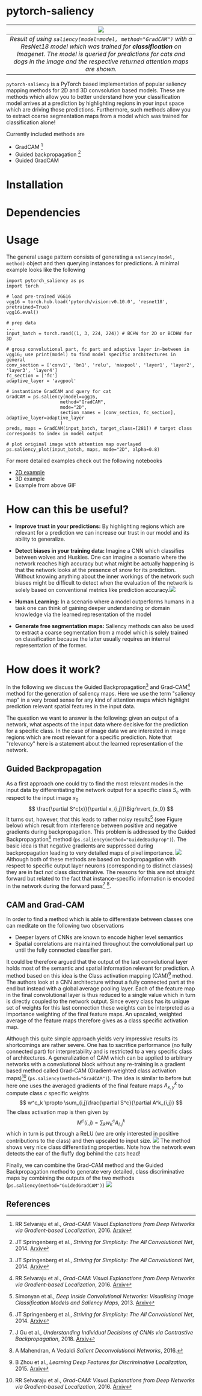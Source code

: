 # pytorch-saliency
|![](docs/images/kittydoggo.gif)|
|:--:| 
|*Result of using `saliency(model=model, method="GradCAM")` with a ResNet18 model which was trained for **classification** on Imagenet. The model is queried for predictions for cats and dogs in the image and the respective returned attention maps are shown.*|

`pytorch-saliency` is a PyTorch based implementation of popular saliency mapping methods for 2D and 3D convsolution based models. These are methods which allow you to better understand how your classification model arrives at a prediction by highlighting regions in your input space which are driving those predictions. Furthermore, such methods allow you to extract coarse segmentation maps from a model which was trained for classification alone!

Currently included methods are 
* GradCAM [^6]
* Guided backpropagation [^2]
* Guided GradCAM

# Installation
# Dependencies
# Usage
The general usage pattern consists of generating a `saliency(model, method)` object and then querying instances for predictions. A minimal example looks like the following
````
import pytorch_saliency as ps
import torch

# load pre-trained VGG16
vgg16 = torch.hub.load('pytorch/vision:v0.10.0', 'resnet18', pretrained=True)
vgg16.eval()

# prep data
...
input_batch = torch.rand((1, 3, 224, 224)) # BCHW for 2D or BCDHW for 3D

# group convolutional part, fc part and adaptive layer in-between in vgg16; use print(model) to find model specific architectures in general
conv_section = ['conv1', 'bn1', 'relu', 'maxpool', 'layer1', 'layer2', 'layer3', 'layer4']
fc_section = ['fc']
adaptive_layer = 'avgpool'

# instantiate GradCAM and query for cat
GradCAM = ps.saliency(model=vgg16, 
                    method="GradCAM", 
                    mode="2D", 
                    section_names = [conv_section, fc_section], adaptive_layer=adaptive_layer
                    )
preds, maps = GradCAM(input_batch, target_class=[281]) # target class corresponds to index in model output

# plot original image with attention map overlayed
ps.saliency_plot(input_batch, maps, mode="2D", alpha=0.8)
````

For more detailed examples check out the following notebooks
* [2D example](./examples/minimal_example.ipynb)
* 3D example
* Example from above GIF

# How can this be useful?
* **Improve trust in your predictions:** By highlighting regions which are relevant for a prediction we can increase our trust in our model and its ability to generalize. 
* **Detect biases in your training data:** Imagine a CNN which classifies between wolves and Huskies. One can imagine a scenario where the network reaches high accuracy but what might be actually happening is that the network looks at the presence of snow for its prediction. Without knowing anything about the inner workings of the network such biases might be difficult to detect when the evaluation of the network is solely based on conventional metrics like prediction accuracy.![](docs/images/2022-11-15-13-38-12.png)

* **Human Learning:** In a scenario where a model outperforms humans in a task one can think of gaining deeper understanding or domain knowledge via the learned representation of the model
* **Generate free segmentation maps:** Saliency methods can also be used to extract a coarse segmentation from a model which is solely trained on classification because the latter usually requires an internal representation of the former. 

# How does it work? 

In the following we discuss the Guided Backpropagation[^2] and Grad-CAM[^6] method for the generation of saliency maps. Here we use the term "saliency map" in a very broad sense for any kind of attention maps which highlight prediction relevant spatial features in the input data.

The question we want to answer is the following: given an output of a network, what aspects of the input data where decisive for the prediction for a specific class. In the case of image data we are interested in image regions which are most relevant for a specific prediction. Note that "relevancy" here is a statement about the learned representation of the network.

## Guided Backpropagation

As a first approach one could try to find the most relevant modes in the input data by differentiating the network output for a specific class $`S_c`$ with respect to the input image $`x_0`$
$$
 \frac{\partial S^c(x)}{\partial x_{i,j}}\Bigr\rvert_{x_0}
 $$
It turns out, however, that this leads to rather noisy results[^1] (see Figure below) which result from interference between positive and negative gradients during backpropagation. This problem is addressed by the Guided Backpropagation[^2] method (`ps.saliency(method="GuidedBackprop")`). The basic idea is that negative gradients are suppressed during backpropagation leading to very detailed maps of pixel importance.
![](docs/images/2022-11-15-14-13-59.png)
Although both of these methods are based on backpropagation with respect to specific output layer neurons (corresponding to distinct classes) they are in fact *not* class discriminative. The reasons for this are not straight forward but related to the fact that instance-specific information is encoded in the network during the forward pass[^3] [^4].

## CAM and Grad-CAM
In order to find a method which is able to differentiate between classes one can meditate on the following two observations

* Deeper layers of CNNs are known to encode higher level semantics
* Spatial correlations are maintained throughout the convolutional part up until the fully connected classifier part.

It could be therefore argued that the output of the last convolutional layer holds most of the semantic and spatial information relevant for prediction. A method based on this idea is the Class activation mapping (CAM)[^5] method. The authors look at a CNN architecture without a fully connected part at the end but instead with a global average pooling layer. Each of the feature map in the final convolutional layer is thus reduced to a single value which in turn is directly coupled to the network output. Since every class has its unique set of weights for this last connection these weights can be interpreted as a importance weighting of the final feature maps. An upscaled, weighted average of the feature maps therefore gives as a class specific activation map.

Although this quite simple approach yields very impressive results its shortcomings are rather severe. One has to sacrifice performance (no fully connected part) for interpretability and is restricted to a very specific class of architectures. A generalization of CAM which can be applied to arbitrary networks with a convolutional block without any re-training is a gradient based method called Grad-CAM (Gradient-weighted class activation maps)[^6] (`ps.saliency(method="GradCAM")`). The idea is similar to before but here one uses the averaged gradients of the final feature maps $`A^k_{x,y}`$ to compute class $`c`$ specific weights
$$
w^c_k \propto \sum_{i,j}\frac{\partial S^c}{\partial A^k_{i,j}}
$$
The class activation map is then given by
$$
M^c(i,j) = \sum_k w^c_kA^k_{i,j}
$$
which in turn is put through a ReLU (we are only interested in positive contributions to the class) and then upscaled to input size.
![](docs/images/2022-11-15-14-27-42.png)
The method shows very nice class differentiating properties. Note how the network even detects the ear of the fluffy dog behind the cats head!

Finally, we can combine the Grad-CAM method and the Guided Backpropagation method to generate very detailed, class discriminative maps by combining the outputs of the two methods (`ps.saliency(method="GuidedGradCAM")`)
![](docs/images/2022-11-15-14-31-09.png)

## References
[^1]: Simonyan et al., *Deep Inside Convolutional Networks: Visualising Image Classification Models and Saliency Maps*, 2013. [Arxiv](https://arxiv.org/pdf/1312.6034.pdf)
[^2]: JT Springenberg et al., *Striving for Simplicity: The All Convolutional Net*, 2014. [Arxiv](https://arxiv.org/pdf/1412.6806.pdf)
[^3]: J Gu et al., *Understanding Individual Decisions of CNNs via Contrastive Backpropagation*, 2018. [Arxiv](https://arxiv.org/pdf/1812.02100.pdf)
[^4]: A Mahendran, A Vedaldi *Salient Deconvolutional Networks*, 2016.
[^5]: B Zhou et al., *Learning Deep Features for Discriminative Localization*, 2015. [Arxiv](https://arxiv.org/pdf/1512.04150.pdf)
[^6]: RR Selvaraju et al., *Grad-CAM: Visual Explanations from Deep Networks via Gradient-based Localization*, 2016. [Arxiv](https://arxiv.org/pdf/1610.02391.pdf)